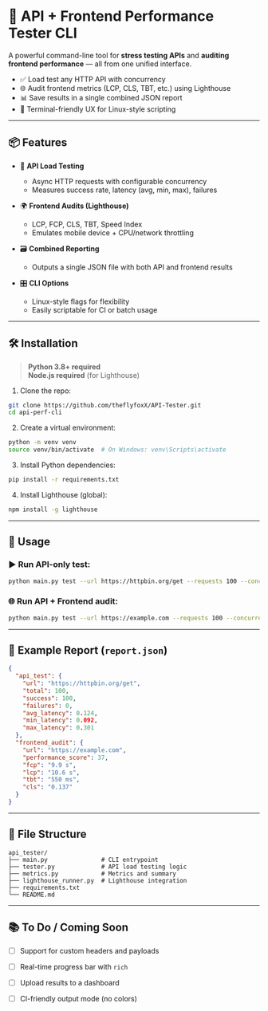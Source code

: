 # 🚀 API + Frontend Performance Tester CLI

A powerful command-line tool for **stress testing APIs** and **auditing frontend performance** — all from one unified interface.

- ✅ Load test any HTTP API with concurrency
- 🌐 Audit frontend metrics (LCP, CLS, TBT, etc.) using Lighthouse
- 📊 Save results in a single combined JSON report
- 💄 Terminal-friendly UX for Linux-style scripting

---

## 📦 Features

- 🧪 **API Load Testing**
  - Async HTTP requests with configurable concurrency
  - Measures success rate, latency (avg, min, max), failures

- 🌍 **Frontend Audits (Lighthouse)**
  - LCP, FCP, CLS, TBT, Speed Index
  - Emulates mobile device + CPU/network throttling

- 🗃 **Combined Reporting**
  - Outputs a single JSON file with both API and frontend results

- 🎛 **CLI Options**
  - Linux-style flags for flexibility
  - Easily scriptable for CI or batch usage

---

## 🛠 Installation

> **Python 3.8+ required**  
> **Node.js required** (for Lighthouse)

1. Clone the repo:
```bash
git clone https://github.com/theflyfoxX/API-Tester.git
cd api-perf-cli
````

2. Create a virtual environment:

```bash
python -m venv venv
source venv/bin/activate  # On Windows: venv\Scripts\activate
```

3. Install Python dependencies:

```bash
pip install -r requirements.txt
```

4. Install Lighthouse (global):

```bash
npm install -g lighthouse
```

---

## 🚀 Usage

### ▶️ Run API-only test:

```bash
python main.py test --url https://httpbin.org/get --requests 100 --concurrency 10
```

### 🌐 Run API + Frontend audit:

```bash
python main.py test --url https://example.com --requests 100 --concurrency 20 --frontend --output report.json
```

---

## 📄 Example Report (`report.json`)

```json
{
  "api_test": {
    "url": "https://httpbin.org/get",
    "total": 100,
    "success": 100,
    "failures": 0,
    "avg_latency": 0.124,
    "min_latency": 0.092,
    "max_latency": 0.301
  },
  "frontend_audit": {
    "url": "https://example.com",
    "performance_score": 37,
    "fcp": "9.9 s",
    "lcp": "10.6 s",
    "tbt": "550 ms",
    "cls": "0.137"
  }
}
```

---

## 📁 File Structure

```
api_tester/
├── main.py               # CLI entrypoint
├── tester.py             # API load testing logic
├── metrics.py            # Metrics and summary
├── lighthouse_runner.py  # Lighthouse integration
├── requirements.txt
└── README.md
```

---

## 📚 To Do / Coming Soon

* [ ] Support for custom headers and payloads
* [ ] Real-time progress bar with `rich`
* [ ] Upload results to a dashboard
* [ ] CI-friendly output mode (no colors)



